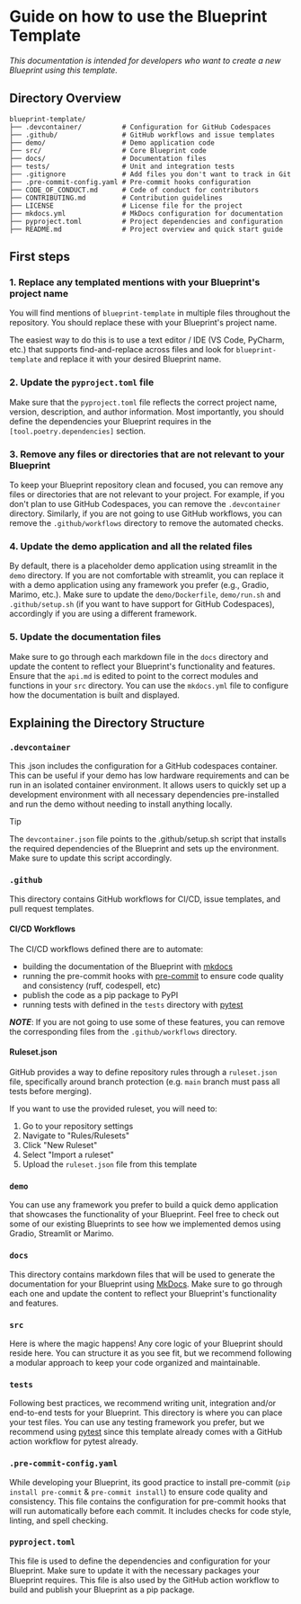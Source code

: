 # Guide on how to use the Blueprint Template

_This documentation is intended for developers who want to create a new Blueprint using this template._

## Directory Overview

```plaintext
blueprint-template/
├── .devcontainer/          # Configuration for GitHub Codespaces
├── .github/                # GitHub workflows and issue templates
├── demo/                   # Demo application code
├── src/                    # Core Blueprint code
├── docs/                   # Documentation files
├── tests/                  # Unit and integration tests
├── .gitignore              # Add files you don't want to track in Git
├── .pre-commit-config.yaml # Pre-commit hooks configuration
├── CODE_OF_CONDUCT.md      # Code of conduct for contributors
├── CONTRIBUTING.md         # Contribution guidelines
├── LICENSE                 # License file for the project
├── mkdocs.yml              # MkDocs configuration for documentation
├── pyproject.toml          # Project dependencies and configuration
├── README.md               # Project overview and quick start guide
```

## First steps

### 1. Replace any templated mentions with your Blueprint's project name

You will find mentions of `blueprint-template` in multiple files throughout the repository. You should replace these with your Blueprint's project name.

The easiest way to do this is to use a text editor / IDE (VS Code, PyCharm, etc.) that supports find-and-replace across files and look for `blueprint-template` and replace it with your desired Blueprint name.

### 2. Update the `pyproject.toml` file

Make sure that the `pyproject.toml` file reflects the correct project name, version, description, and author information. Most importantly, you should define the dependencies your Blueprint requires in the `[tool.poetry.dependencies]` section.

### 3. Remove any files or directories that are not relevant to your Blueprint

To keep your Blueprint repository clean and focused, you can remove any files or directories that are not relevant to your project. For example, if you don't plan to use GitHub Codespaces, you can remove the `.devcontainer` directory. Similarly, if you are not going to use GitHub workflows, you can remove the `.github/workflows` directory to remove the automated checks.

### 4. Update the demo application and all the related files

By default, there is a placeholder demo application using streamlit in the `demo` directory. If you are not comfortable with streamlit, you can replace it with a demo application using any framework you prefer (e.g., Gradio, Marimo, etc.). Make sure to update the `demo/Dockerfile`, `demo/run.sh` and `.github/setup.sh` (if you want to have support for GitHub Codespaces), accordingly if you are using a different framework.

### 5. Update the documentation files

Make sure to go through each markdown file in the `docs` directory and update the content to reflect your Blueprint's functionality and features. Ensure that the `api.md` is edited to point to the correct modules and functions in your `src` directory. You can use the `mkdocs.yml` file to configure how the documentation is built and displayed.

## Explaining the Directory Structure

### `.devcontainer`

This .json includes the configuration for a GitHub codespaces container. This can be useful if your demo has low hardware requirements and can be run in an isolated container environment. It allows users to quickly set up a development environment with all necessary dependencies pre-installed and run the demo without needing to install anything locally.

> [!TIP]
> The `devcontainer.json` file points to the .github/setup.sh script that installs the required dependencies of the Blueprint and sets up the environment. Make sure to update this script accordingly.

### `.github`

This directory contains GitHub workflows for CI/CD, issue templates, and pull request templates.

#### CI/CD Workflows

The CI/CD workflows defined there are to automate:
- building the documentation of the Blueprint with [mkdocs](https://www.mkdocs.org/)
- running the pre-commit hooks with [pre-commit](https://pre-commit.com/) to ensure code quality and consistency (ruff, codespell, etc)
- publish the code as a pip package to PyPI
- running tests with defined in the `tests` directory with [pytest](https://docs.pytest.org/en/stable/)

**_NOTE_**: If you are not going to use some of these features, you can remove the corresponding files from the `.github/workflows` directory.

#### Ruleset.json

GitHub provides a way to define repository rules through a `ruleset.json` file, specifically around branch protection (e.g. `main` branch must pass all tests before merging).

If you want to use the provided ruleset, you will need to:
1. Go to your repository settings
2. Navigate to "Rules/Rulesets"
3. Click "New Ruleset"
4. Select "Import a ruleset"
5. Upload the `ruleset.json` file from this template

### `demo`

You can use any framework you prefer to build a quick demo application that showcases the functionality of your Blueprint. Feel free to check out some of our existing Blueprints to see how we implemented demos using Gradio, Streamlit or Marimo.

### `docs`

This directory contains markdown files that will be used to generate the documentation for your Blueprint using [MkDocs](https://www.mkdocs.org/). Make sure to go through each one and update the content to reflect your Blueprint's functionality and features.

### `src`

Here is where the magic happens! Any core logic of your Blueprint should reside here. You can structure it as you see fit, but we recommend following a modular approach to keep your code organized and maintainable.

### `tests`

Following best practices, we recommend writing unit, integration and/or end-to-end tests for your Blueprint. This directory is where you can place your test files. You can use any testing framework you prefer, but we recommend using [pytest](https://docs.pytest.org/en/stable/) since this template already comes with a GitHub action workflow for pytest already.

### `.pre-commit-config.yaml`

While developing your Blueprint, its good practice to install pre-commit (`pip install pre-commit` & `pre-commit install`) to ensure code quality and consistency. This file contains the configuration for pre-commit hooks that will run automatically before each commit. It includes checks for code style, linting, and spell checking.

### `pyproject.toml`

This file is used to define the dependencies and configuration for your Blueprint. Make sure to update it with the necessary packages your Blueprint requires. This file is also used by the GitHub action workflow to build and publish your Blueprint as a pip package.
